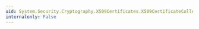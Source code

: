 ```yaml
---
uid: System.Security.Cryptography.X509Certificates.X509CertificateCollection
internalonly: False
---
```

